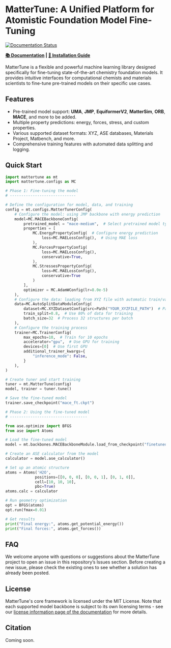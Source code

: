 # MatterTune: A Unified Platform for Atomistic Foundation Model Fine-Tuning

[![Documentation Status](https://github.com/Fung-Lab/MatterTune/actions/workflows/docs.yml/badge.svg)](https://fung-lab.github.io/MatterTune/)

**[📚 Documentation](https://fung-lab.github.io/MatterTune/) | [🔧 Installation Guide](https://fung-lab.github.io/MatterTune/installation.html)**

MatterTune is a flexible and powerful machine learning library designed specifically for fine-tuning state-of-the-art chemistry foundation models. It provides intuitive interfaces for computational chemists and materials scientists to fine-tune pre-trained models on their specific use cases.

## Features

- Pre-trained model support: **UMA**, **JMP**, **EquiformerV2**, **MatterSim**, **ORB**, **MACE**, and more to be added.
- Multiple property predictions: energy, forces, stress, and custom properties.
- Various supported dataset formats: XYZ, ASE databases, Materials Project, Matbench, and more.
- Comprehensive training features with automated data splitting and logging.

## Quick Start

```python
import mattertune as mt
import mattertune.configs as MC

# Phase 1: Fine-tuning the model
# -----------------------------

# Define the configuration for model, data, and training
config = mt.configs.MatterTunerConfig(
    # Configure the model: using JMP backbone with energy prediction
    model=MC.MACEBackboneConfig(
        pretrained_model = "mace-medium",  # Select pretrained model type
        properties = [
            MC.EnergyPropertyConfig(  # Configure energy prediction
                loss=MC.MAELossConfig(),  # Using MAE loss
            ),
            MC.ForcesPropertyConfig(
                loss=MC.MAELossConfig(), 
                conservative=True,
            ),
            MC.StressesPropertyConfig(
                loss=MC.MAELossConfig(),
                conservative=True
            )
        ],
        optimizer = MC.AdamWConfig(lr=8.0e-5)
    ),
    # Configure the data: loading from XYZ file with automatic train/val split
    data=MC.AutoSplitDataModuleConfig(
        dataset=MC.XYZDatasetConfig(src=Path("YOUR_XYZFILE_PATH")  # Path to your XYZ data),
        train_split=0.8,  # Use 80% of data for training
        batch_size=32  # Process 32 structures per batch
    ),
    # Configure the training process
    trainer=MC.TrainerConfig(
        max_epochs=10,  # Train for 10 epochs
        accelerator="gpu",  # Use GPU for training
        devices=[0]  # Use first GPU
        additional_trainer_kwargs={
            "inference_mode": False,
        }
    ),
)

# Create tuner and start training
tuner = mt.MatterTune(config)
model, trainer = tuner.tune()

# Save the fine-tuned model
trainer.save_checkpoint("mace_ft.ckpt")

# Phase 2: Using the fine-tuned model
# ----------------------------------

from ase.optimize import BFGS
from ase import Atoms

# Load the fine-tuned model
model = mt.backbones.MACEBackboneModule.load_from_checkpoint("finetuned_model.ckpt")

# Create an ASE calculator from the model
calculator = model.ase_calculator()

# Set up an atomic structure
atoms = Atoms('H2O',
             positions=[[0, 0, 0], [0, 0, 1], [0, 1, 0]],
             cell=[10, 10, 10],
             pbc=True)
atoms.calc = calculator

# Run geometry optimization
opt = BFGS(atoms)
opt.run(fmax=0.01)

# Get results
print("Final energy:", atoms.get_potential_energy())
print("Final forces:", atoms.get_forces())
```

## FAQ

We welcome anyone with questions or suggestions about the MatterTune project to open an issue in this repository’s Issues section. Before creating a new issue, please check the existing ones to see whether a solution has already been posted.

## License

MatterTune's core framework is licensed under the MIT License. Note that each supported model backbone is subject to its own licensing terms - see our [license information page of the documentation](https://fung-lab.github.io/MatterTune/license.html) for more details.

## Citation

Coming soon.
